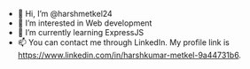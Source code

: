 - 👋 Hi, I’m @harshmetkel24
- 👀 I’m interested in Web development
- 🌱 I’m currently learning ExpressJS
- 📫 You can contact me through LinkedIn. My profile link is https://www.linkedin.com/in/harshkumar-metkel-9a44731b6.

<!---
harshmetkel24/harshmetkel24 is a ✨ special ✨ repository because its `README.md` (this file) appears on your GitHub profile.
You can click the Preview link to take a look at your changes.
--->
